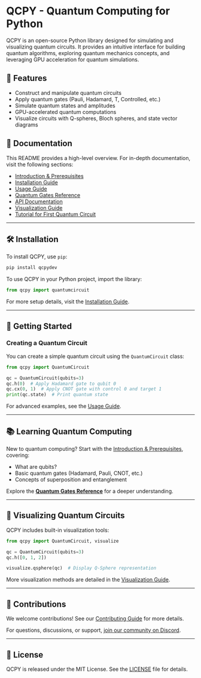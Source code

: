 # QCPY - Quantum Computing for Python

QCPY is an open-source Python library designed for simulating and visualizing quantum circuits. It provides an intuitive interface for building quantum algorithms, exploring quantum mechanics concepts, and leveraging GPU acceleration for quantum simulations.

## 📌 Features
- Construct and manipulate quantum circuits
- Apply quantum gates (Pauli, Hadamard, T, Controlled, etc.)
- Simulate quantum states and amplitudes
- GPU-accelerated quantum computations
- Visualize circuits with Q-spheres, Bloch spheres, and state vector diagrams

## 📖 Documentation
This README provides a high-level overview. For in-depth documentation, visit the following sections:

- [Introduction & Prerequisites](prerequisites.md)
- [Installation Guide](installation.md)
- [Usage Guide](usage.md)
- [Quantum Gates Reference](gates.md)
- [API Documentation](api_reference.md)
- [Visualization Guide](visualization.md)
- [Tutorial for First Quantum Circuit](tutorial.md)

---

## 🛠️ Installation

To install QCPY, use `pip`:

```sh
pip install qcpydev
```

To use QCPY in your Python project, import the library:

```python
from qcpy import quantumcircuit
```

For more setup details, visit the [Installation Guide](installation.md).

---

## 🚀 Getting Started

### Creating a Quantum Circuit

You can create a simple quantum circuit using the `QuantumCircuit` class:

```python
from qcpy import QuantumCircuit

qc = QuantumCircuit(qubits=3)
qc.h(0)  # Apply Hadamard gate to qubit 0
qc.cx(0, 1)  # Apply CNOT gate with control 0 and target 1
print(qc.state)  # Print quantum state
```

For advanced examples, see the [Usage Guide](usage.md).

---

## 📚 Learning Quantum Computing

New to quantum computing? Start with the [Introduction & Prerequisites](prerequisites.md), covering:
- What are qubits?
- Basic quantum gates (Hadamard, Pauli, CNOT, etc.)
- Concepts of superposition and entanglement

Explore the **[Quantum Gates Reference](gates.md)** for a deeper understanding.

---

## 🎨 Visualizing Quantum Circuits

QCPY includes built-in visualization tools:

```python
from qcpy import QuantumCircuit, visualize

qc = QuantumCircuit(qubits=3)
qc.h([0, 1, 2])

visualize.qsphere(qc)  # Display Q-Sphere representation
```

More visualization methods are detailed in the [Visualization Guide](visualization.md).

---

## 🤝 Contributions

We welcome contributions! See our [Contributing Guide](CONTRIBUTING.md) for more details.

For questions, discussions, or support, [join our community on Discord](https://discord.gg/jWxYXFzraK).

---

## 📜 License

QCPY is released under the MIT License. See the [LICENSE](LICENSE) file for details.
